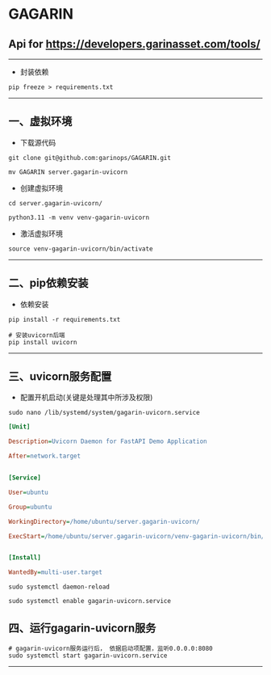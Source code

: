 # GAGARIN
## Api for https://developers.garinasset.com/tools/
***
- 封装依赖
```shell
pip freeze > requirements.txt
```

***
## 一、虚拟环境
- 下载源代码
```shell
git clone git@github.com:garinops/GAGARIN.git

mv GAGARIN server.gagarin-uvicorn
```
- 创建虚拟环境
```shell
cd server.gagarin-uvicorn/

python3.11 -m venv venv-gagarin-uvicorn
```
- 激活虚拟环境
```shell
source venv-gagarin-uvicorn/bin/activate
```
***
## 二、pip依赖安装
- 依赖安装
```shell
pip install -r requirements.txt

# 安装uvicorn后端
pip install uvicorn
```
***
## 三、uvicorn服务配置 

- 配置开机启动(关键是处理其中所涉及权限)
```shell
sudo nano /lib/systemd/system/gagarin-uvicorn.service
```
```cfg
[Unit]

Description=Uvicorn Daemon for FastAPI Demo Application

After=network.target


[Service]

User=ubuntu

Group=ubuntu

WorkingDirectory=/home/ubuntu/server.gagarin-uvicorn/

ExecStart=/home/ubuntu/server.gagarin-uvicorn/venv-gagarin-uvicorn/bin/uvicorn main:gagarin --host 0.0.0.0 --port 8080 --root-path /gagarin


[Install]

WantedBy=multi-user.target
```
```shell
sudo systemctl daemon-reload
```
```shell
sudo systemctl enable gagarin-uvicorn.service
```
## 四、运行gagarin-uvicorn服务
```shell
# gagarin-uvicorn服务运行后， 依据启动项配置，监听0.0.0.0:8080
sudo systemctl start gagarin-uvicorn.service
```
***


